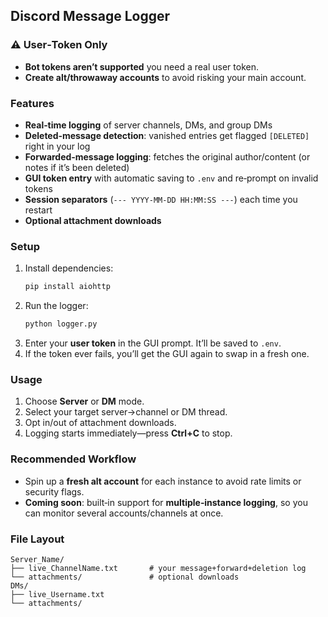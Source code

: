 ## Discord Message Logger

### ⚠️ User‑Token Only  
- **Bot tokens aren’t supported** you need a real user token.  
- **Create alt/throwaway accounts** to avoid risking your main account.  

### Features  
- **Real‑time logging** of server channels, DMs, and group DMs  
- **Deleted‑message detection**: vanished entries get flagged `[DELETED]` right in your log  
- **Forwarded‑message logging**: fetches the original author/content (or notes if it’s been deleted)  
- **GUI token entry** with automatic saving to `.env` and re‑prompt on invalid tokens  
- **Session separators** (`--- YYYY‑MM‑DD HH:MM:SS ---`) each time you restart  
- **Optional attachment downloads**  

### Setup  
1. Install dependencies:  
   ```bash
   pip install aiohttp
   ```  
2. Run the logger:  
   ```bash
   python logger.py
   ```  
3. Enter your **user token** in the GUI prompt. It’ll be saved to `.env`.  
4. If the token ever fails, you’ll get the GUI again to swap in a fresh one.  

### Usage  
1. Choose **Server** or **DM** mode.  
2. Select your target server→channel or DM thread.  
3. Opt in/out of attachment downloads.  
4. Logging starts immediately—press **Ctrl+C** to stop.  

### Recommended Workflow  
- Spin up a **fresh alt account** for each instance to avoid rate limits or security flags.
- **Coming soon**: built‑in support for **multiple‑instance logging**, so you can monitor several accounts/channels at once.  

### File Layout  
```
Server_Name/
├── live_ChannelName.txt       # your message+forward+deletion log
└── attachments/               # optional downloads
DMs/
├── live_Username.txt
└── attachments/
```  
